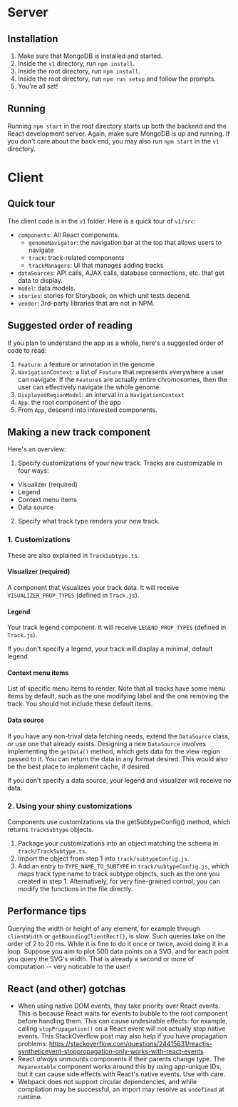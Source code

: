 # Server
## Installation
1.  Make sure that MongoDB is installed and started.
2.  Inside the `v1` directory, run `npm install`.
3.  Inside the root directory, run `npm install`.
4.  Inside the root directory, run `npm run setup` and follow the prompts.
5.  You're all set!

## Running
Running `npm start` in the root directory starts up both the backend and the React development server.  Again, make sure
MongoDB is up and running.  If you don't care about the back end, you may also run `npm start` in the `v1` directory.

# Client
## Quick tour
The client code is in the `v1` folder.  Here is a quick tour of `v1/src`:

* `components`: All React components.
  * `genomeNavigator`: the navigation bar at the top that allows users to navigate
  * `track`: track-related components
  * `trackManagers`: UI that manages adding tracks
* `dataSources`: API calls, AJAX calls, database connections, etc. that get data to display.
* `model`: data models.
* `stories`: stories for Storybook, on which unit tests depend.
* `vendor`: 3rd-party libraries that are not in NPM.

## Suggested order of reading
If you plan to understand the app as a whole, here's a suggested order of code to read:
1.  `Feature`: a feature or annotation in the genome
2.  `NavigationContext`: a list of `Feature` that represents everywhere a user can navigate.  If the `Feature`s are
actually entire chromosomes, then the user can effectively navigate the whole genome.
3.  `DisplayedRegionModel`: an interval in a `NavigationContext`
4.  `App`: the root component of the app
5.  From `App`, descend into interested components.

## Making a new track component
Here's an overview:
1.  Specify customizations of your new track.  Tracks are customizable in four ways:
  * Visualizer (required)
  * Legend
  * Context menu items
  * Data source
2.  Specify what track type renders your new track.

### 1. Customizations
These are also explained in `TrackSubtype.ts`.
#### Visualizer (required)
A component that visualizes your track data.  It will receive `VISUALIZER_PROP_TYPES` (defined in `Track.js`).

#### Legend
Your track legend component.  It will receive `LEGEND_PROP_TYPES` (defined in `Track.js`).

If you don't specify a legend, your track will display a minimal, default legend.

#### Context menu items
List of specific menu items to render.  Note that all tracks have some menu items by default, such as the one modifying
label and the one removing the track.  You should not include these default items.

#### Data source
If you have any non-trival data fetching needs, extend the `DataSource` class, or use one that already exists.
Designing a new `DataSource` involves implementing the `getData()` method, which gets data for the view region passed to
it.  You can return the data in any format desired.  This would also be the best place to implement cache, if desired.

If you don't specify a data source, your legend and visualizer will receive no data.

### 2.  Using your shiny customizations
Components use customizations via the getSubtypeConfig() method, which returns `TrackSubtype` objects.

1.  Package your customizations into an object matching the schema in `track/TrackSubtype.ts`.
2.  Import the object from step 1 into `track/subtypeConfig.js`.
3.  Add an entry to `TYPE_NAME_TO_SUBTYPE` in `track/subtypeConfig.js`, which maps track type name to track subtype
objects, such as the one you created in step 1.  Alternatively, for very fine-grained control, you can modify the
functions in the file directly.

## Performance tips
Querying the width or height of any element, for example through `clientWidth` or `getBoundingClientRect()`, is slow.
Such queries take on the order of 2 to 20 ms.  While it is fine to do it once or twice, avoid doing it in a loop.
Suppose you aim to plot 500 data points on a SVG, and for each point you query the SVG's width.  That is already a
second or more of computation -- very noticable to the user!

## React (and other) gotchas
* When using native DOM events, they take priority over React events.  This is because React waits for events to bubble
to the root component before handling them.  This can cause undesirable effects: for example, calling
`stopPropagation()` on a React event will not actually stop native events.  This StackOverflow post may also help if you
have propagation problems: https://stackoverflow.com/questions/24415631/reactjs-syntheticevent-stoppropagation-only-works-with-react-events
* React *always* unmounts components if their parents change type.  The `Reparentable` component works around this by
using app-unique IDs, but it can cause side effects with React's native events.  Use with care.
* Webpack does not support circular dependencies, and while compilation may be successful, an import may resolve as
`undefined` at runtime.
